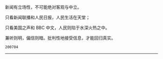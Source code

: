 新闻有立场性，不可能绝对客观与中立。

只看新闻联播和人民日报，人民生活在天堂； 

只看美国之声和 BBC 中文，人民则陷于水深火热之中。

兼听则明，偏信则暗。批判性地接受信息，才能回归真实。

`200704`

---
